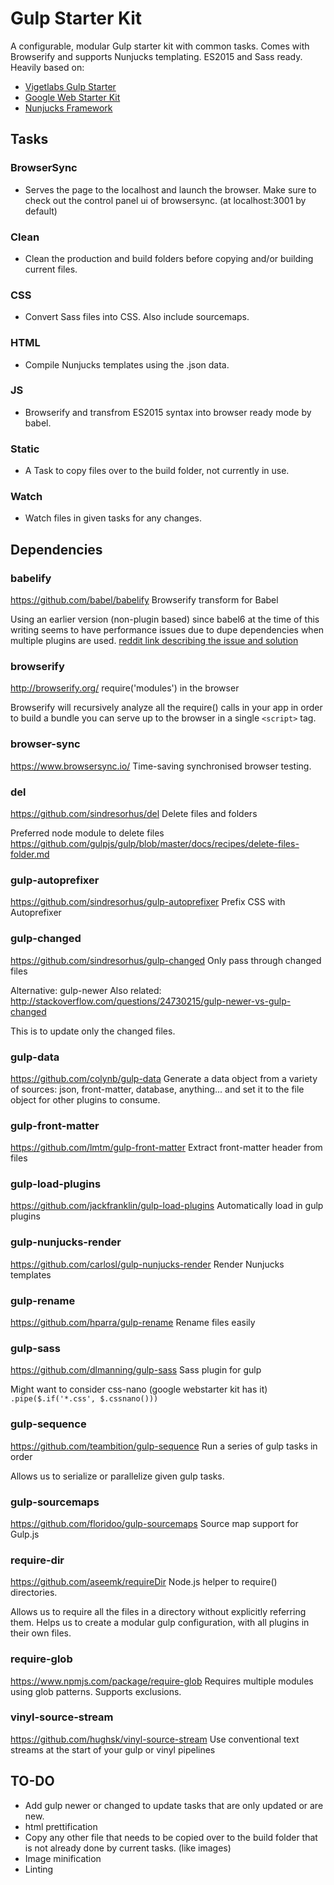 # Gulp Starter Kit

A configurable, modular Gulp starter kit with common tasks. Comes with Browserify and supports Nunjucks templating. ES2015 and Sass ready. Heavily based on:

- [Vigetlabs Gulp Starter](https://github.com/vigetlabs/gulp-starter)
- [Google Web Starter Kit](https://github.com/google/web-starter-kit)
- [Nunjucks Framework](https://github.com/travellingprog/nunjucks-framework)

## Tasks

### BrowserSync

- Serves the page to the localhost and launch the browser. Make sure to check out the control panel ui of browsersync. (at localhost:3001 by default)

### Clean

- Clean the production and build folders before copying and/or building current files.

### CSS

- Convert Sass files into CSS. Also include sourcemaps.

### HTML

- Compile Nunjucks templates using the .json data.

### JS

- Browserify and transfrom ES2015 syntax into browser ready mode by babel.

### Static

- A Task to copy files over to the build folder, not currently in use.

### Watch

- Watch files in given tasks for any changes.

## Dependencies

### babelify

https://github.com/babel/babelify
Browserify transform for Babel

Using an earlier version (non-plugin based) since babel6 at the time of this writing seems to have performance issues due to dupe dependencies when multiple plugins are used.
[reddit link describing the issue and solution](https://www.reddit.com/r/javascript/comments/3u7gob/babels_poor_performance_what_im_doing_wrong/cz2z0or)

### browserify

http://browserify.org/
require('modules') in the browser

Browserify will recursively analyze all the require() calls in your app in order to build a bundle you can serve up to the browser in a single `<script>` tag.

### browser-sync

https://www.browsersync.io/
Time-saving synchronised browser testing.

### del

https://github.com/sindresorhus/del
Delete files and folders

Preferred node module to delete files
https://github.com/gulpjs/gulp/blob/master/docs/recipes/delete-files-folder.md

### gulp-autoprefixer

https://github.com/sindresorhus/gulp-autoprefixer
Prefix CSS with Autoprefixer

### gulp-changed 

https://github.com/sindresorhus/gulp-changed
Only pass through changed files

Alternative: gulp-newer
Also related: http://stackoverflow.com/questions/24730215/gulp-newer-vs-gulp-changed

This is to update only the changed files.

### gulp-data

https://github.com/colynb/gulp-data
Generate a data object from a variety of sources: json, front-matter, database, anything... and set it to the file object for other plugins to consume.

### gulp-front-matter

https://github.com/lmtm/gulp-front-matter
Extract front-matter header from files

### gulp-load-plugins

https://github.com/jackfranklin/gulp-load-plugins
Automatically load in gulp plugins

### gulp-nunjucks-render

https://github.com/carlosl/gulp-nunjucks-render
Render Nunjucks templates

### gulp-rename

https://github.com/hparra/gulp-rename
Rename files easily

### gulp-sass

https://github.com/dlmanning/gulp-sass
Sass plugin for gulp

Might want to consider css-nano (google webstarter kit has it)
`.pipe($.if('*.css', $.cssnano()))`

### gulp-sequence

https://github.com/teambition/gulp-sequence
Run a series of gulp tasks in order

Allows us to serialize or parallelize given gulp tasks.

### gulp-sourcemaps

https://github.com/floridoo/gulp-sourcemaps
Source map support for Gulp.js

### require-dir

https://github.com/aseemk/requireDir
Node.js helper to require() directories.

Allows us to require all the files in a directory without explicitly referring them. Helps us to create a modular gulp configuration, with all plugins in their own files.

### require-glob

https://www.npmjs.com/package/require-glob
Requires multiple modules using glob patterns. Supports exclusions.

### vinyl-source-stream

https://github.com/hughsk/vinyl-source-stream
Use conventional text streams at the start of your gulp or vinyl pipelines

## TO-DO
- Add gulp newer or changed to update tasks that are only updated or are new.
- html prettification
- Copy any other file that needs to be copied over to the build folder that is not already done by current tasks. (like images)
- Image minification
- Linting
